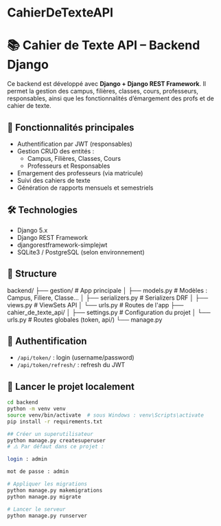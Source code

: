 # CahierDeTexteAPI

# 📚 Cahier de Texte API – Backend Django

Ce backend est développé avec **Django + Django REST Framework**. 
Il permet la gestion des campus, filières, classes, cours, professeurs, 
responsables, ainsi que les fonctionnalités d’émargement des profs et de cahier de texte.

## 🚀 Fonctionnalités principales

- Authentification par JWT (responsables)
- Gestion CRUD des entités :
  - Campus, Filières, Classes, Cours
  - Professeurs et Responsables
- Emargement des professeurs (via matricule)
- Suivi des cahiers de texte
- Génération de rapports mensuels et semestriels

## 🛠 Technologies

- Django 5.x
- Django REST Framework
- djangorestframework-simplejwt
- SQLite3 / PostgreSQL (selon environnement)

## 📁 Structure
backend/ ├── gestion/ # App principale │ 
├── models.py # Modèles : Campus, Filiere, Classe... │ 
├── serializers.py # Serializers DRF │ 
├── views.py # ViewSets API │ 
 └── urls.py # Routes de l'app ├── cahier_de_texte_api/ │ 
 ├── settings.py # 
 Configuration du projet │ └── urls.py # Routes globales (token, api/) └── manage.py


## 🔐 Authentification

- `/api/token/` : login (username/password)
- `/api/token/refresh/` : refresh du JWT

## 🧪 Lancer le projet localement

```bash
cd backend
python -m venv venv
source venv/bin/activate  # sous Windows : venv\Scripts\activate
pip install -r requirements.txt

## Créer un superutilisateur
python manage.py createsuperuser
# ⚠️ Par défaut dans ce projet :

login : admin

mot de passe : admin

# Appliquer les migrations
python manage.py makemigrations
python manage.py migrate

# Lancer le serveur
python manage.py runserver


